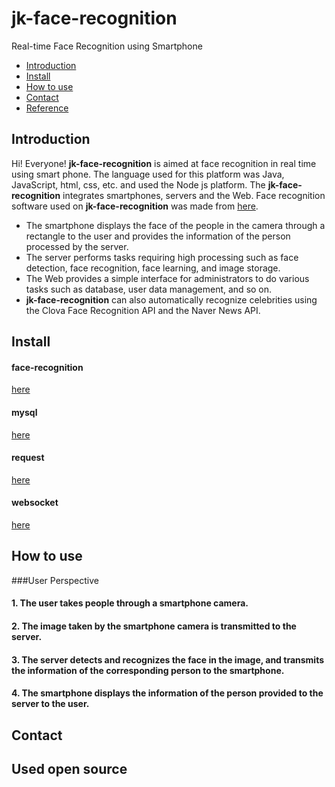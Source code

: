 # jk-face-recognition
Real-time Face Recognition using Smartphone

* [Introduction](#introduction)
* [Install](#install)
* [How to use](#how-to-use)
* [Contact](#contact)
* [Reference](#reference)

## Introduction
Hi! Everyone!
**jk-face-recognition** is aimed at face recognition in real time using smart phone. The language used for this platform was Java, JavaScript, html, css, etc. and used the Node js platform. The **jk-face-recognition** integrates smartphones, servers and the Web. Face recognition software used on **jk-face-recognition** was made from [here](https://github.com/justadudewhohacks/face-recognition.js).

* The smartphone displays the face of the people in the camera through a rectangle to the user and provides the information of the person processed by the server.
* The server performs tasks requiring high processing such as face detection, face recognition, face learning, and image storage.
* The Web provides a simple interface for administrators to do various tasks such as database, user data management, and so on.
* **jk-face-recognition** can also automatically recognize celebrities using the Clova Face Recognition API and the Naver News API.

## Install

#### face-recognition
[here](https://github.com/justadudewhohacks/face-recognition.js)

#### mysql
[here](https://github.com/mysqljs/mysql)

#### request
[here](https://github.com/request/request)

#### websocket
[here](https://github.com/theturtle32/WebSocket-Node)

## How to use

###User Perspective

#### 1. The user takes people through a smartphone camera.
#### 2. The image taken by the smartphone camera is transmitted to the server.
#### 3. The server detects and recognizes the face in the image, and transmits the information of the corresponding person to the smartphone.
#### 4. The smartphone displays the information of the person provided to the server to the user.

## Contact
## Used open source


